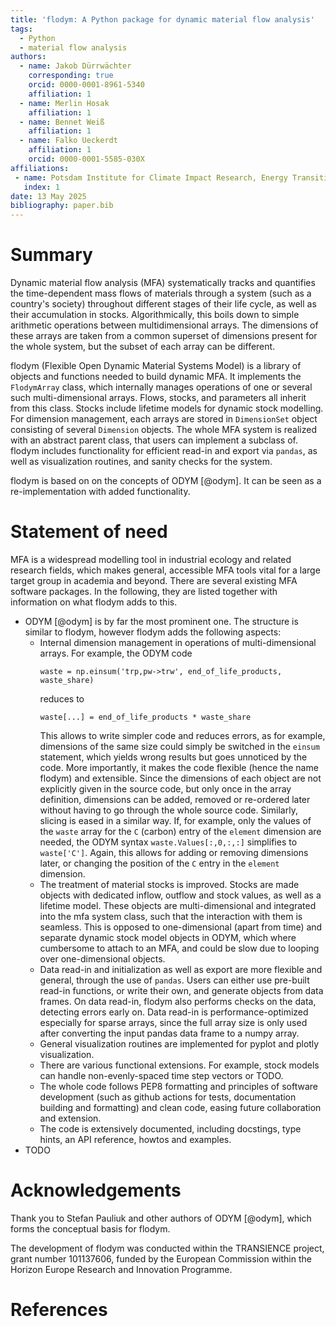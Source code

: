 ```yaml
---
title: 'flodym: A Python package for dynamic material flow analysis'
tags:
  - Python
  - material flow analysis
authors:
  - name: Jakob Dürrwächter
    corresponding: true
    orcid: 0000-0001-8961-5340
    affiliation: 1
  - name: Merlin Hosak
    affiliation: 1
  - name: Bennet Weiß
    affiliation: 1
  - name: Falko Ueckerdt
    affiliation: 1
    orcid: 0000-0001-5585-030X
affiliations:
 - name: Potsdam Institute for Climate Impact Research, Energy Transition Lab, Potsdam, Germany
   index: 1
date: 13 May 2025
bibliography: paper.bib
---
```


# Summary

Dynamic material flow analysis (MFA) systematically tracks and quantifies the time-dependent mass flows of materials through a system (such as a country's society) throughout different stages of their life cycle, as well as their accumulation in stocks. Algorithmically, this boils down to simple arithmetic operations between multidimensional arrays. The dimensions of these arrays are taken from a common superset of dimensions present for the whole system, but the subset of each array can be different.

flodym (Flexible Open Dynamic Material Systems Model) is a library of objects and functions needed to build dynamic MFA. It implements the `FlodymArray` class, which internally manages operations of one or several such multi-dimensional arrays. Flows, stocks, and parameters all inherit from this class. Stocks include lifetime models for dynamic stock modelling. For dimension management, each arrays are stored in `DimensionSet` object consisting of several `Dimension` objects. The whole MFA system is realized with an abstract parent class, that users can implement a subclass of. flodym includes functionality for efficient read-in and export via `pandas`, as well as visualization routines, and sanity checks for the system.

flodym is based on on the concepts of ODYM [@odym]. It can be seen as a re-implementation with added functionality.

# Statement of need

MFA is a widespread modelling tool in industrial ecology and related research fields, which makes general, accessible MFA tools vital for a large target group in academia and beyond. There are several existing MFA software packages. In the following, they are listed together with information on what flodym adds to this.

- ODYM [@odym] is by far the most prominent one. The structure is similar to flodym, however flodym adds the following aspects:
  - Internal dimension management in operations of multi-dimensional arrays. For example, the ODYM code
    ```
    waste = np.einsum('trp,pw->trw', end_of_life_products, waste_share)
    ```
    reduces to
    ```
    waste[...] = end_of_life_products * waste_share
    ```
    This allows to write simpler code and reduces errors, as for example, dimensions of the same size could simply be switched in the `einsum` statement, which yields wrong results but goes unnoticed by the code. More importantly, it makes the code flexible (hence the name flodym) and extensible. Since the dimensions of each object are not explicitly given in the source code, but only once in the array definition, dimensions can be added, removed or re-ordered later without having to go through the whole source code. Similarly, slicing is eased in a similar way. If, for example, only the values of the `waste` array for the `C` (carbon) entry of the `element` dimension are needed, the ODYM syntax `waste.Values[:,0,:,:]` simplifies to `waste['C']`. Again, this allows for adding or removing dimensions later, or changing the position of the `C` entry in the `element` dimension.
  - The treatment of material stocks is improved. Stocks are made objects with dedicated inflow, outflow and stock values, as well as a lifetime model. These objects are  multi-dimensional and integrated into the mfa system class, such that the interaction with them is seamless. This is opposed to one-dimensional (apart from time) and separate dynamic stock model objects in ODYM, which where cumbersome to attach to an MFA, and could be slow due to looping over one-dimensional objects.
  - Data read-in and initialization as well as export are more flexible and general, through the use of `pandas`. Users can either use pre-built read-in functions, or write their own, and generate objects from data frames. On data read-in, flodym also performs checks on the data, detecting errors early on. Data read-in is performance-optimized especially for sparse arrays, since the full array size is only used after converting the input pandas data frame to a numpy array.
  - General visualization routines are implemented for pyplot and plotly visualization.
  - There are various functional extensions. For example, stock models can handle non-evenly-spaced time step vectors or TODO.
  - The whole code follows PEP8 formatting and principles of software development (such as github actions for tests, documentation building and formatting) and clean code, easing future collaboration and extension.
  - The code is extensively documented, including docstings, type hints, an API reference, howtos and examples.
- TODO

# Acknowledgements

Thank you to Stefan Pauliuk and other authors of ODYM [@odym], which forms the conceptual basis for flodym.

The development of flodym was conducted within the TRANSIENCE project, grant number 101137606, funded by the European Commission within the Horizon Europe Research and Innovation Programme.


# References
